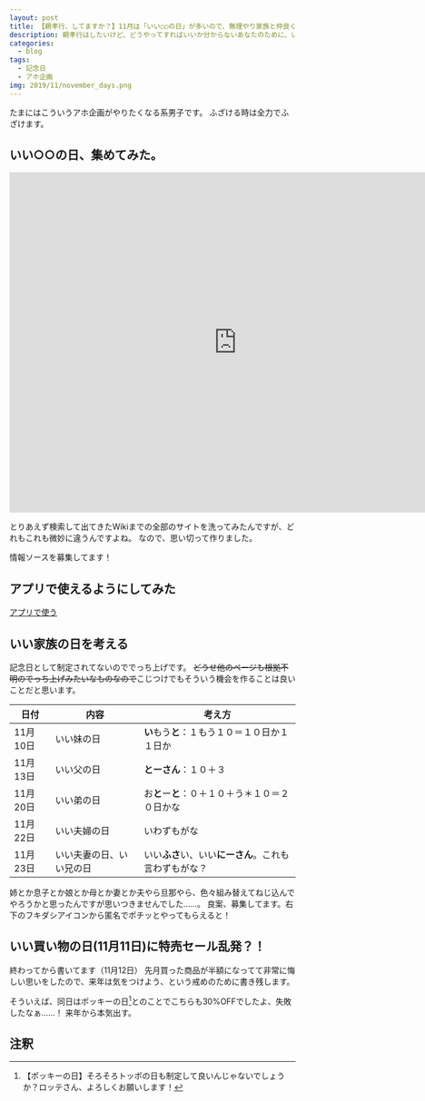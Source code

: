 ```yaml
---
layout: post
title: 【親孝行、してますか？】11月は「いい○○の日」が多いので、無理やり家族と仲良くする日を考えてみた
description: 親孝行はしたいけど、どうやってすればいいか分からないあなたのために、いい○○の日を使って家族サービスをいっしょに考えましょう！
categories:
  - blog
tags:
  - 記念日
  - アホ企画
img: 2019/11/november_days.png
---
```

たまにはこういうアホ企画がやりたくなる系男子です。
ふざける時は全力でふざけます。

## いい○○の日、集めてみた。
<iframe src="https://calendar.google.com/calendar/embed?src=96qe95qq146d6brsq19uqt1te8%40group.calendar.google.com&ctz=Asia%2FTokyo" style="border: 0" width="800" height="600" frameborder="0" scrolling="no"></iframe>

とりあえず検索して出てきたWikiまでの全部のサイトを洗ってみたんですが、どれもこれも微妙に違うんですよね。
なので、思い切って作りました。

情報ソースを募集してます！

## アプリで使えるようにしてみた
[アプリで使う](https://calendar.google.com/calendar/ical/96qe95qq146d6brsq19uqt1te8%40group.calendar.google.com/public/basic.ics)

## いい家族の日を考える
記念日として制定されてないのででっち上げです。
<del>どうせ他のページも根拠不明のでっち上げみたいなものなので</del>こじつけでもそういう機会を作ることは良いことだと思います。

|日付|内容|考え方|
|---|---|---|
|11月10日|いい妹の日|**い**もう**と**：１もう１０＝１０日か１１日か|
|11月13日|いい父の日|**とーさん**：１０＋３|
|11月20日|いい弟の日|お**と**ー**と**：０＋１０＋う＊１０＝２０日かな|
|11月22日|いい夫婦の日|いわずもがな|
|11月23日|いい夫妻の日、いい兄の日|いい**ふさ**い、いい**にーさん**。これも言わずもがな？|

姉とか息子とか娘とか母とか妻とか夫やら旦那やら、色々組み替えてねじ込んでやろうかと思ったんですが思いつきませんでした……。
良案、募集してます。右下のフキダシアイコンから匿名でポチッとやってもらえると！

## いい買い物の日(11月11日)に特売セール乱発？！
終わってから書いてます（11月12日）
先月買った商品が半額になってて非常に悔しい思いをしたので、来年は気をつけよう、という戒めのために書き残します。

そういえば、同日はポッキーの日[^1]とのことでこちらも30%OFFでしたよ、失敗したなぁ……！
来年から本気出す。

## 注釈
[^1]: 【ポッキーの日】そろそろトッポの日も制定して良いんじゃないでしょうか？ロッテさん、よろしくお願いします！
